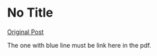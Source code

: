 # No Title

[Original Post](https://discourse.onlinedegree.iitm.ac.in/t/165959/334)

<p>The one with blue line must be link here in the pdf.</p>